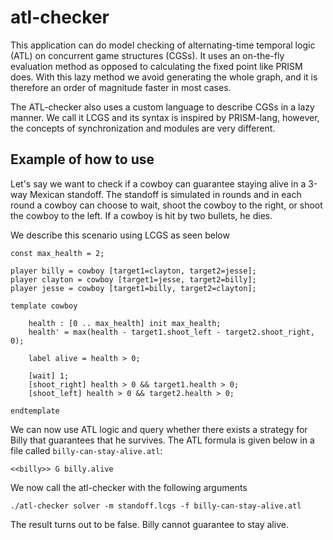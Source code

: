 # atl-checker

This application can do model checking of alternating-time temporal logic (ATL) on concurrent game structures (CGSs).
It uses an on-the-fly evaluation method as opposed to calculating the fixed point like PRISM does.
With this lazy method we avoid generating the whole graph, and it is therefore an order of magnitude faster in most cases.

The ATL-checker also uses a custom language to describe CGSs in a lazy manner. We call it LCGS and
its syntax is inspired by PRISM-lang, however, the concepts of synchronization and modules are very different.  

## Example of how to use

Let's say we want to check if a cowboy can guarantee staying alive in a 3-way Mexican standoff.
The standoff is simulated in rounds and in each round a cowboy can choose to wait, shoot the cowboy to the right, or shoot the cowboy to the left.
If a cowboy is hit by two bullets, he dies.

We describe this scenario using LCGS as seen below

```
const max_health = 2;

player billy = cowboy [target1=clayton, target2=jesse];
player clayton = cowboy [target1=jesse, target2=billy];
player jesse = cowboy [target1=billy, target2=clayton];

template cowboy

    health : [0 .. max_health] init max_health;
    health' = max(health - target1.shoot_left - target2.shoot_right, 0);

    label alive = health > 0;

    [wait] 1;
    [shoot_right] health > 0 && target1.health > 0;
    [shoot_left] health > 0 && target2.health > 0;

endtemplate
```

We can now use ATL logic and query whether there exists a strategy for Billy that guarantees that he survives.
The ATL formula is given below in a file called `billy-can-stay-alive.atl`:

```
<<billy>> G billy.alive
```

We now call the atl-checker with the following arguments

```
./atl-checker solver -m standoff.lcgs -f billy-can-stay-alive.atl
```

The result turns out to be false. Billy cannot guarantee to stay alive.
